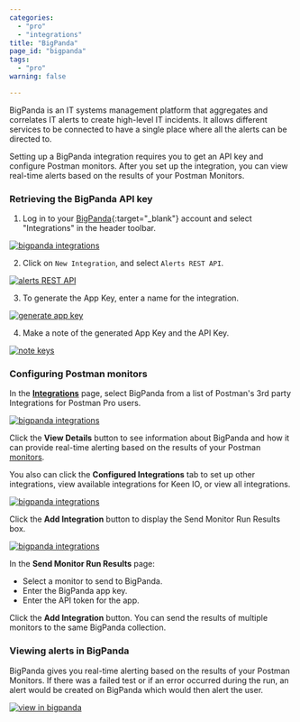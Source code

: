 ```yaml
---
categories:
  - "pro"
  - "integrations"
title: "BigPanda"
page_id: "bigpanda"
tags: 
  - "pro"
warning: false

---
```

BigPanda is an IT systems management platform that aggregates and correlates IT alerts to create high-level IT incidents. It allows different services to be connected to have a single place where all the alerts can be directed to.

Setting up a BigPanda integration requires you to get an API key and configure Postman monitors. After you set up the integration, you can view real-time alerts based on the results of your Postman Monitors.


### Retrieving the BigPanda API key

1. Log in to your [BigPanda](https://bigpanda.io/){:target="_blank"} account and select "Integrations" in the header toolbar.

[![bigpanda integrations](https://s3.amazonaws.com/postman-static-getpostman-com/postman-docs/58834801.png)](https://s3.amazonaws.com/postman-static-getpostman-com/postman-docs/58834801.png)

2. Click on `New Integration`, and select `Alerts REST API`.

[![alerts REST API](https://s3.amazonaws.com/postman-static-getpostman-com/postman-docs/58834897.png)](https://s3.amazonaws.com/postman-static-getpostman-com/postman-docs/58834897.png)

3. To generate the App Key, enter a name for the integration.

[![generate app key](https://s3.amazonaws.com/postman-static-getpostman-com/postman-docs/58834937.png)](https://s3.amazonaws.com/postman-static-getpostman-com/postman-docs/58834937.png)

4. Make a note of the generated App Key and the API Key.

[![note keys](https://s3.amazonaws.com/postman-static-getpostman-com/postman-docs/58835014.png)](https://s3.amazonaws.com/postman-static-getpostman-com/postman-docs/58835014.png)

### Configuring Postman monitors

In the **[Integrations](https://app.getpostman.com/dashboard/integrations)** page, select BigPanda from a list of Postman's 3rd party Integrations for Postman Pro users.

[![bigpanda integrations](https://s3.amazonaws.com/postman-static-getpostman-com/postman-docs/integrations_bigPanda.png)](https://s3.amazonaws.com/postman-static-getpostman-com/postman-docs/integrations_bigPanda.png)

Click the **View Details** button to see information about BigPanda and how it can provide real-time alerting based on the results of your Postman [monitors](https://www.getpostman.com/docs/postman/monitors/intro_monitors). 

You also can click the **Configured Integrations** tab to set up other integrations, view available integrations for Keen IO, or view all integrations.

[![bigpanda integrations](https://s3.amazonaws.com/postman-static-getpostman-com/postman-docs/integrations_bigPanda_details1.png)](https://s3.amazonaws.com/postman-static-getpostman-com/postman-docs/integrations_bigPanda_details1.png)


Click the **Add Integration** button to display the Send Monitor Run Results box.

[![bigpanda integrations](https://s3.amazonaws.com/postman-static-getpostman-com/postman-docs/integrations_BigPanda_sendMonitor1.png)](https://s3.amazonaws.com/postman-static-getpostman-com/postman-docs/integrations_BigPanda_sendMonitor1.png)

In the **Send Monitor Run Results** page:
* Select a monitor to send to BigPanda.
* Enter the BigPanda app key.
* Enter the API token for the app.

Click the **Add Integration** button. 
You can send the results of multiple monitors to the same BigPanda collection.

### Viewing alerts in BigPanda

BigPanda gives you real-time alerting based on the results of your Postman Monitors. If there was a failed test or if an error occurred during the run, an alert would be created on BigPanda which would then alert the user.

[![view in bigpanda](https://s3.amazonaws.com/postman-static-getpostman-com/postman-docs/58835364.png)](https://s3.amazonaws.com/postman-static-getpostman-com/postman-docs/58835364.png)
